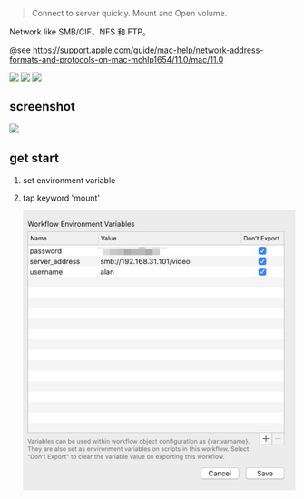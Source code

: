 > Connect to server quickly. Mount and Open volume.

Network like SMB/CIF、NFS 和 FTP。

@see https://support.apple.com/guide/mac-help/network-address-formats-and-protocols-on-mac-mchlp1654/11.0/mac/11.0



![](https://img.shields.io/badge/version-v1.3-green?style=for-the-badge)
[![](https://img.shields.io/badge/download-click-blue?style=for-the-badge)](https://github.com/alanhg/alfred-workflows/raw/master/mount-volume/Mount%20Volume.alfredworkflow)
[![](https://img.shields.io/badge/plist-link-important?style=for-the-badge)](https://raw.githubusercontent.com/alanhg/alfred-workflows/master/mount-volume/src/info.plist)



<!-- more -->

## screenshot

![](./screenshot.gif)

## get start
    
1. set environment variable
2. tap keyword 'mount'

    ![](./screenshot.jpeg)

